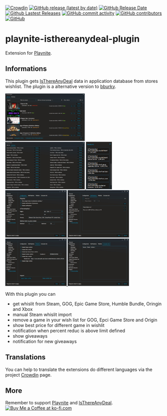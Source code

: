 [![Crowdin](https://badges.crowdin.net/playnite-extensions/localized.svg)](https://crowdin.com/project/playnite-extensions)
[![GitHub release (latest by date)](https://img.shields.io/github/v/release/Lacro59/playnite-isthereanydeal-plugin?cacheSeconds=5000&logo=github)](https://github.com/Lacro59/playnite-isthereanydeal-plugin/releases/latest)
[![GitHub Release Date](https://img.shields.io/github/release-date/Lacro59/playnite-isthereanydeal-plugin?cacheSeconds=5000)](https://github.com/Lacro59/playnite-isthereanydeal-plugin/releases/latest)
[![Github Lastest Releases](https://img.shields.io/github/downloads/Lacro59/playnite-isthereanydeal-plugin/latest/total.svg)]()
[![GitHub commit activity](https://img.shields.io/github/commit-activity/m/Lacro59/playnite-isthereanydeal-plugin)](https://github.com/Lacro59/playnite-isthereanydeal-plugin/graphs/commit-activity)
[![GitHub contributors](https://img.shields.io/github/contributors/Lacro59/playnite-isthereanydeal-plugin?cacheSeconds=5000)](https://github.com/Lacro59/playnite-isthereanydeal-plugin/graphs/contributors)
[![GitHub](https://img.shields.io/github/license/Lacro59/playnite-isthereanydeal-plugin?cacheSeconds=50000)](https://github.com/Lacro59/playnite-isthereanydeal-plugin/blob/master/LICENSE)

# playnite-isthereanydeal-plugin
Extension for [Playnite](https://playnite.link).  

## Informations
This plugin gets [IsThereAnyDeal](https://isthereanydeal.com) data in application database from stores wishlist. 
The plugin is a alternative version to [bburky](https://github.com/bburky/isthereanydeal-playnite).

<a href="https://github.com/Lacro59/playnite-isthereanydeal-plugin/blob/master/forum/main_01.jpg?raw=true">
  <picture>
    <img alt="main_01" src="https://github.com/Lacro59/playnite-isthereanydeal-plugin/blob/master/forum/main_01.jpg?raw=true" height="150px">
  </picture>
</a>
<a href="https://github.com/Lacro59/playnite-isthereanydeal-plugin/blob/master/forum/main_02.jpg?raw=true">
  <picture>
    <img alt="main_01" src="https://github.com/Lacro59/playnite-isthereanydeal-plugin/blob/master/forum/main_02.jpg?raw=true" height="150px">
  </picture>
</a>
<a href="https://github.com/Lacro59/playnite-isthereanydeal-plugin/blob/master/forum/control_01.jpg?raw=true">
  <picture>
    <img alt="steamgriddb_01" src="https://github.com/Lacro59/playnite-isthereanydeal-plugin/blob/master/forum/control_01.jpg?raw=true" height="150px">
  </picture>
</a>
<a href="https://github.com/Lacro59/playnite-isthereanydeal-plugin/blob/master/forum/settings_01.jpg?raw=true">
  <picture>
    <img alt="settings_01" src="https://github.com/Lacro59/playnite-isthereanydeal-plugin/blob/master/forum/settings_01.jpg?raw=true" height="150px">
  </picture>
</a>
<a href="https://github.com/Lacro59/playnite-isthereanydeal-plugin/blob/master/forum/settings_02.jpg?raw=true">
  <picture>
    <img alt="settings_01" src="https://github.com/Lacro59/playnite-isthereanydeal-plugin/blob/master/forum/settings_02.jpg?raw=true" height="150px">
  </picture>
</a>
<a href="https://github.com/Lacro59/playnite-isthereanydeal-plugin/blob/master/forum/settings_03.jpg?raw=true">
  <picture>
    <img alt="settings_01" src="https://github.com/Lacro59/playnite-isthereanydeal-plugin/blob/master/forum/settings_03.jpg?raw=true" height="150px">
  </picture>
</a>
<a href="https://github.com/Lacro59/playnite-isthereanydeal-plugin/blob/master/forum/settings_04.jpg?raw=true">
  <picture>
    <img alt="settings_01" src="https://github.com/Lacro59/playnite-isthereanydeal-plugin/blob/master/forum/settings_04.jpg?raw=true" height="150px">
  </picture>
</a>

With this plugin you can
* get whislit from Steam, GOG, Epic Game Store, Humble Bundle, Oringin and Xbox
* manual Steam whislit import
* remove a game in your wish list for GOG, Epci Game Store and Origin
* show best price for different game in wishlit
* notification when percent reduc is above limit defined
* show giveaways
* notification for new giveaways

## Translations
You can help to translate the extensions do different languages via the project [Crowdin](https://crowdin.com/project/playnite-extensions) page.

## More
Remember to support [Playnite](https://www.patreon.com/playnite) and [IsThereAnyDeal](https://isthereanydeal.com).  
<a href='https://ko-fi.com/lacro59'><img height='35' style='border:0px;height:46px;' src='https://az743702.vo.msecnd.net/cdn/kofi3.png?v=0' border='0' alt='Buy Me a Coffee at ko-fi.com' /></a>
